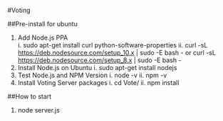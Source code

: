 #Voting

##Pre-install for ubuntu
1. Add Node.js PPA  
	i. sudo apt-get install curl python-software-properties
	ii. curl -sL https://deb.nodesource.com/setup_10.x | sudo -E bash -
		or
		curl -sL https://deb.nodesource.com/setup_8.x | sudo -E bash -
2. Install Node.js on Ubuntu
	i. sudo apt-get install nodejs
3. Test Node.js and NPM Version
	i. node -v 
	ii. npm -v 
4. Install Voting Server packages
	i. cd Vote/
	ii. npm install

##How to start
1. node server.js